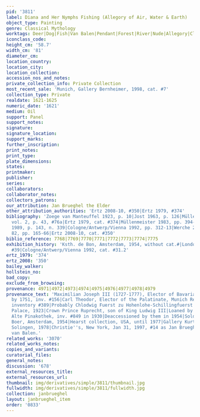 ```yaml
---
pid: '3811'
label: Diana and Her Nymphs Fishing (Allegory of Air, Water & Earth)
object_type: Painting
genre: Classical Mythology
worktags: Deer|Dog|Fish|Van Balen|Pendant|Forest|River|Nude|Allegory|Classical|History|Mythological
iconclass_code:
height_cm: '58.7'
width_cm: '81'
diameter_cm:
location_country:
location_city:
location_collection:
accession_nos_and_notes:
private_collection_info: Private Collection
most_recent_sale: 'Munich, Gallery Bernheimer, 1998, cat. #7'
collection_type: Private
realdate: 1621-1625
numeric_date: '1621'
medium: Oil
support: Panel
support_notes:
signature:
signature_location:
support_marks:
further_inscription:
print_notes:
print_type:
plate_dimensions:
states:
printmaker:
publisher:
series:
collaborators:
collaborator_notes:
collectors_patrons:
our_attribution: Jan Brueghel the Elder
other_attribution_authorities: 'Ertz 2008-10, #350|Ertz 1979, #374'
bibliography: 'Zoege van Manteuffel 1923, p. 10|Jost 1963, p. 126|Müllenmeister 1978,
  vol. 2, p. 43, #76a|Ertz 1979, cat. #374|Müllenmeister 1983, pp. 394-95, fig.s 1-3|Robels
  1989, p. 143, n. 339|Cologne/Antwerp/Vienna 1992, pp. 312-13|Werche 2004, cat. #A
  82, pp. 165-66|Ertz 2008-10, cat. #350'
biblio_reference: 7768|7769|7770|7771|7772|7773|7774|7775
exhibition_history: 'Ksth. de Bon, Amsterdam, 1954, without cat.#|London 1979, cat.
  #39|Cologne/Antwerp/Vienna 1992, cat. #31.2'
ertz_1979: '374'
ertz_2008: '350'
bailey_walker:
hollstein_no:
bad_copy:
exclude_from_browsing:
provenance: 4971|4972|4973|4974|4975|4976|4977|4978|4979
provenance_text: 'Maximilian Joseph III (1727-1777), Elector of Bavaria, Nymphenburg,
  by 1751, inv. #156|Carl Theodor, Elector of the Palatinate, Munich Residence, 1799
  inventory #389|Probably Chlodwig Fuerst zu Hohenlohe-Schillingfuerst|Leuchtenberg
  Palace, 1923|Crown Prince Ruprecht, son of King Ludwig III|Loaned by him to the
  Alte Pinakothek, inv. #849 in 1930|Deaccessioned by them in 1954|Sold to Gal. de
  Boer, Amsterdam, 1954|Hearst collection, USA, until 1977|Gallery Kurt Mullenmeister,
  Solingen, 1978|Christie''s, New York, Jan 31, 1997, #14 as Jan Brueghel and Hendrick
  van Balen.'
related_works: '3070'
related_works_notes:
copies_and_variants:
curatorial_files:
general_notes:
discussion: '678'
external_resources_title:
external_resources_url:
thumbnail: img/derivatives/simple/3811/thumbnail.jpg
fullwidth: img/derivatives/simple/3811/fullwidth.jpg
collection: janbrueghel
layout: janbrueghel_item
order: '0833'
---
```

